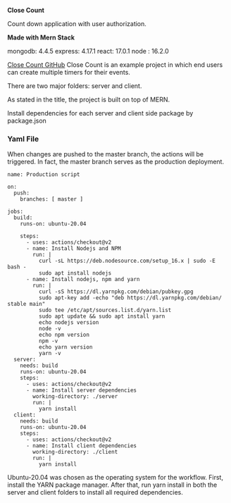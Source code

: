 **Close Count**

Count down application with user authorization.

**Made with Mern Stack**

mongodb: 4.4.5
express: 4.17.1
react: 17.0.1
node : 16.2.0

[Close Count GitHub](https://github.com/phonist/close_count)
Close Count is an example project in which end users can create multiple timers for their events.

There are two major folders: server and client.

As stated in the title, the project is built on top of MERN.

Install dependencies for each server and client side package by package.json


### Yaml File
When changes are pushed to the master branch, the actions will be triggered. In fact, the master branch serves as the production deployment.

```
name: Production script

on:
  push:
    branches: [ master ]

jobs:
  build:
    runs-on: ubuntu-20.04

    steps:
      - uses: actions/checkout@v2
      - name: Install Nodejs and NPM
        run: |
          curl -sL https://deb.nodesource.com/setup_16.x | sudo -E bash -
          sudo apt install nodejs
      - name: Install nodejs, npm and yarn
        run: |
          curl -sS https://dl.yarnpkg.com/debian/pubkey.gpg
          sudo apt-key add -echo "deb https://dl.yarnpkg.com/debian/ stable main" 
          sudo tee /etc/apt/sources.list.d/yarn.list
          sudo apt update && sudo apt install yarn
          echo nodejs version
          node -v
          echo npm version
          npm -v
          echo yarn version
          yarn -v
  server:
    needs: build
    runs-on: ubuntu-20.04
    steps:
      - uses: actions/checkout@v2
      - name: Install server dependencies
        working-directory: ./server
        run: |
          yarn install
  client:
    needs: build
    runs-on: ubuntu-20.04
    steps:
      - uses: actions/checkout@v2
      - name: Install client dependencies
        working-directory: ./client
        run: |
          yarn install     

```

Ubuntu-20.04 was chosen as the operating system for the workflow.
First, install the YARN package manager.
After that, run yarn install in both the server and client folders to install all required dependencies.
